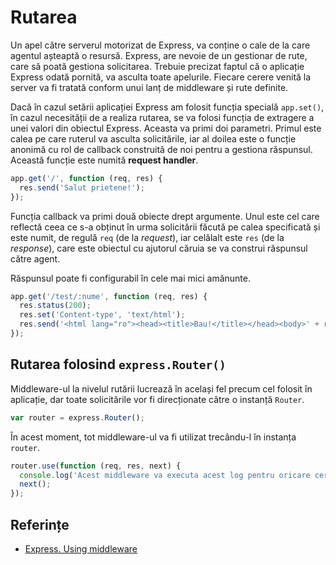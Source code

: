 # Rutarea

Un apel către serverul motorizat de Express, va conține o cale de la care agentul așteaptă o resursă. Express, are nevoie de un gestionar de rute, care să poată gestiona solicitarea. Trebuie precizat faptul că o aplicație Express odată pornită, va asculta toate apelurile. Fiecare cerere venită la server va fi tratată conform unui lanț de middleware și rute definite.

Dacă în cazul setării aplicației Express am folosit funcția specială `app.set()`, în cazul necesității de a realiza rutarea, se va folosi funcția de extragere a unei valori din obiectul Express. Aceasta va primi doi parametri. Primul este calea pe care ruterul va asculta solicitările, iar al doilea este o funcție anonimă cu rol de callback construită de noi pentru a gestiona răspunsul. Această funcție este numită **request handler**.

```javascript
app.get('/', function (req, res) {
  res.send('Salut prietene!');
});
```

Funcția callback va primi două obiecte drept argumente. Unul este cel care reflectă ceea ce s-a obținut în urma solicitării făcută pe calea specificată și este numit, de regulă `req` (de la *request*), iar celălalt este `res` (de la *response*), care este obiectul cu ajutorul căruia se va construi răspunsul către agent.

Răspunsul poate fi configurabil în cele mai mici amănunte.

```javascript
app.get('/test/:nume', function (req, res) {
  res.status(200);
  res.set('Content-type', 'text/html');
  res.send('<html lang="ro"><head><title>Bau!</title></head><body>' + req.params.nume + '</body></html>');
});
```

## Rutarea folosind `express.Router()`

Middleware-ul la nivelul rutării lucrează în același fel precum cel folosit în aplicație, dar toate solicitările vor fi direcționate către o instanță `Router`.

```javascript
var router = express.Router();
```

În acest moment, tot middleware-ul va fi utilizat trecându-l în instanța `router`.

```javascript
router.use(function (req, res, next) {
  console.log('Acest middleware va executa acest log pentru oricare cerere');
  next();
});
```

## Referințe

- [Express. Using middleware](https://expressjs.com/en/guide/using-middleware.html)
